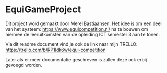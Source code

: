 # EquiGameProject

Dit project word gemaakt door Merel Bastiaansen. 
Het idee is om een deel van het systeem: https://www.equicompetition.nl/ na te bouwen om hiermee de leeruitkomsten van de opleiding ICT semester 3 aan te tonen.

Via dit readme document vind je ook de link naar mijn TRELLO: https://trello.com/b/RP1Idk6w/equi-competition 

Later als er meer documentatie geschreven is zullen deze ook erbij gevoegd worden.
